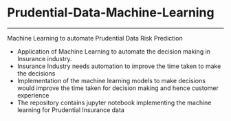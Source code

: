 # Prudential-Data-Machine-Learning
---

Machine Learning to automate Prudential Data Risk Prediction
- Application of Machine Learning to automate the decision making in Insurance industry.
- Insurance Industry needs automation to improve the time taken to make the decisions
- Implementation of the machine learning models to make decisions would improve the time taken for decision making and hence customer experience
- The repository contains jupyter notebook implementing the machine learning for Prudential Insurance data
